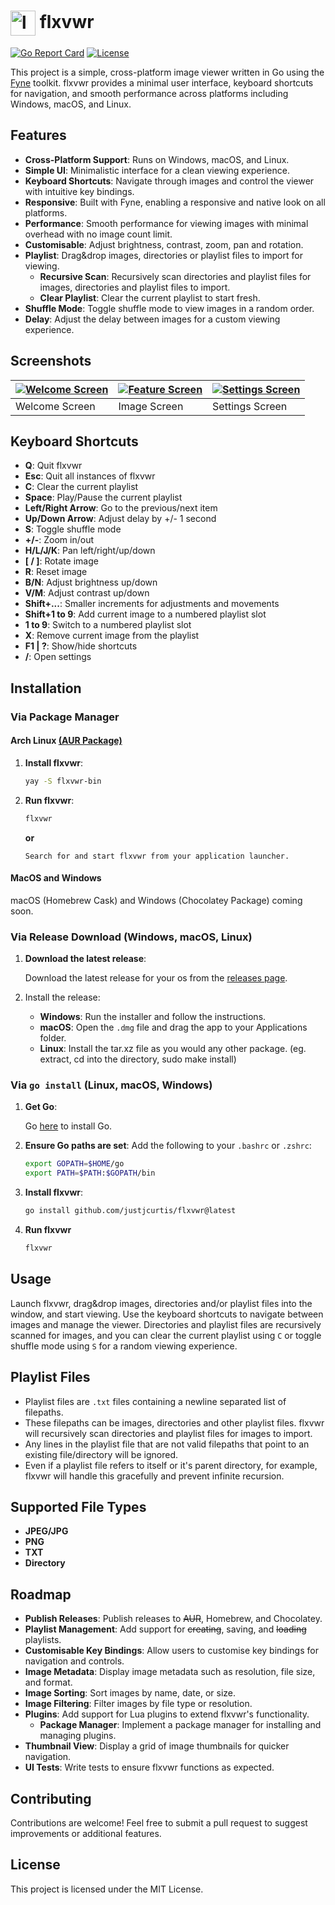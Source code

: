 # <img src="https://i.ibb.co/RNpWkb6/flxvwr.png" alt="logo" width="40" style="vertical-align: middle;"/> flxvwr

[![Go Report Card](https://goreportcard.com/badge/github.com/justjcurtis/flxvwr)](https://goreportcard.com/report/github.com/justjcurtis/flxvwr)
[![License](https://img.shields.io/github/license/justjcurtis/flxvwr)](https://github.com/justjcurtis/flxvwr/blob/main/Licence.md)

This project is a simple, cross-platform image viewer written in Go using the [Fyne](https://fyne.io/) toolkit. flxvwr provides a minimal user interface, keyboard shortcuts for navigation, and smooth performance across platforms including Windows, macOS, and Linux.

## Features

- **Cross-Platform Support**: Runs on Windows, macOS, and Linux.
- **Simple UI**: Minimalistic interface for a clean viewing experience.
- **Keyboard Shortcuts**: Navigate through images and control the viewer with intuitive key bindings.
- **Responsive**: Built with Fyne, enabling a responsive and native look on all platforms.
- **Performance**: Smooth performance for viewing images with minimal overhead with no image count limit.
- **Customisable**: Adjust brightness, contrast, zoom, pan and rotation.
- **Playlist**: Drag&drop images, directories or playlist files to import for viewing.
    - **Recursive Scan**: Recursively scan directories and playlist files for images, directories and playlist files to import.
    - **Clear Playlist**: Clear the current playlist to start fresh.
- **Shuffle Mode**: Toggle shuffle mode to view images in a random order.
- **Delay**: Adjust the delay between images for a custom viewing experience.

## Screenshots

| [![Welcome Screen](https://i.ibb.co/H78vt6f/welcome.png)](https://ibb.co/jhXKymP) | [![Feature Screen](https://i.ibb.co/0s1hXYV/image.png)](https://ibb.co/jJqg53Z) | [![Settings Screen](https://i.ibb.co/JkkgQ4G/settings.png)](https://ibb.co/vzzRYGT) |
|---------------------------------------------|---------------------------------------------|---------------------------------------------|
| Welcome Screen                              | Image Screen                                | Settings Screen                             |

## Keyboard Shortcuts

- **Q**: Quit flxvwr
- **Esc**: Quit all instances of flxvwr
- **C**: Clear the current playlist
- **Space**: Play/Pause the current playlist
- **Left/Right Arrow**: Go to the previous/next item
- **Up/Down Arrow**: Adjust delay by +/- 1 second
- **S**: Toggle shuffle mode
- **+/-**: Zoom in/out
- **H/L/J/K**: Pan left/right/up/down
- **[ / ]**: Rotate image
- **R**: Reset image
- **B/N**: Adjust brightness up/down
- **V/M**: Adjust contrast up/down
- **Shift+...**: Smaller increments for adjustments and movements
- **Shift+1 to 9**: Add current image to a numbered playlist slot
- **1 to 9**: Switch to a numbered playlist slot
- **X**: Remove current image from the playlist
- **F1 | ?**: Show/hide shortcuts
- **/**: Open settings

## Installation

### Via Package Manager

#### Arch Linux [(AUR Package)](https://aur.archlinux.org/packages/flxvwr-bin)

1. **Install flxvwr**:
    ```bash
    yay -S flxvwr-bin
    ```
2. **Run flxvwr**:
    ```bash
    flxvwr
    ```
    **or**

    `Search for and start flxvwr from your application launcher.`

#### MacOS and Windows

macOS (Homebrew Cask) and Windows (Chocolatey Package) coming soon.

### Via Release Download (Windows, macOS, Linux)

1. **Download the latest release**:

    Download the latest release for your os from the [releases page](https://github.com/justjcurtis/flxvwr/releases/latest).

2. Install the release:
    - **Windows**: Run the installer and follow the instructions.
    - **macOS**: Open the `.dmg` file and drag the app to your Applications folder.
    - **Linux**: Install the tar.xz file as you would any other package. (eg. extract, cd into the directory, sudo make install)

### Via `go install` (Linux, macOS, Windows)

1. **Get Go**:

    Go [here](https://go.dev/doc/install) to install Go.

2. **Ensure Go paths are set**:
    Add the following to your `.bashrc` or `.zshrc`:
    ```bash
    export GOPATH=$HOME/go
    export PATH=$PATH:$GOPATH/bin
    ```

3. **Install flxvwr**:
    ```bash
    go install github.com/justjcurtis/flxvwr@latest
    ```

4. **Run flxvwr**
   ```bash
   flxvwr
   ```


## Usage

Launch flxvwr, drag&drop images, directories and/or playlist files into the window, and start viewing. Use the keyboard shortcuts to navigate between images and manage the viewer. Directories and playlist files are recursively scanned for images, and you can clear the current playlist using `C` or toggle shuffle mode using `S` for a random viewing experience.

## Playlist Files

- Playlist files are `.txt` files containing a newline separated list of filepaths. 
- These filepaths can be images, directories and other playlist files. flxvwr will recursively scan directories and playlist files for images to import.
- Any lines in the playlist file that are not valid filepaths that point to an existing file/directory will be ignored.
- Even if a playlist file refers to itself or it's parent directory, for example, flxvwr will handle this gracefully and prevent infinite recursion.

## Supported File Types

- **JPEG/JPG**
- **PNG**
- **TXT**
- **Directory**

## Roadmap

- **Publish Releases**: Publish releases to ~~AUR~~, Homebrew, and Chocolatey.
- **Playlist Management**: Add support for ~~creating~~, saving, and ~~loading~~ playlists.
- **Customisable Key Bindings**: Allow users to customise key bindings for navigation and controls.
- **Image Metadata**: Display image metadata such as resolution, file size, and format.
- **Image Sorting**: Sort images by name, date, or size.
- **Image Filtering**: Filter images by file type or resolution.
- **Plugins**: Add support for Lua plugins to extend flxvwr's functionality.
    - **Package Manager**: Implement a package manager for installing and managing plugins.
- **Thumbnail View**: Display a grid of image thumbnails for quicker navigation.
- **UI Tests**: Write tests to ensure flxvwr functions as expected.

## Contributing

Contributions are welcome! Feel free to submit a pull request to suggest improvements or additional features.

## License

This project is licensed under the MIT License.
